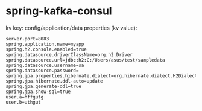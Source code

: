 # spring-kafka-consul

kv key: config/application/data
properties (kv value):

```
server.port=8083
spring.application.name=myapp
spring.h2.console.enabled=true
spring.datasource.driverClassName=org.h2.Driver
spring.datasource.url=jdbc:h2:C:/Users/asus/test/sampledata
spring.datasource.username=sa
spring.datasource.password=
spring.jpa.properties.hibernate.dialect=org.hibernate.dialect.H2Dialect
spring.jpa.hibernate.ddl-auto=update
spring.jpa.generate-ddl=true
spring.jpa.show-sql=true
user.a=hffgutg
user.b=uthgut
```

